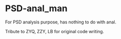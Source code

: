 # PSD-anal_man
For PSD analysis purpose, has nothing to do with anal.

 Tribute to ZYQ, ZZY, LB for original code writing.
